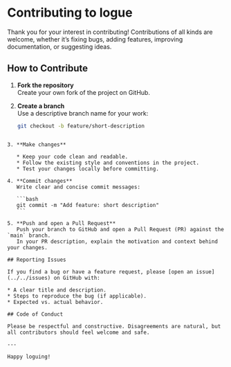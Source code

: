 # Contributing to logue

Thank you for your interest in contributing! Contributions of all kinds are welcome, whether it’s fixing bugs, adding features, improving documentation, or suggesting ideas.

## How to Contribute

1. **Fork the repository**  
   Create your own fork of the project on GitHub.

2. **Create a branch**  
   Use a descriptive branch name for your work:  
   ```bash
   git checkout -b feature/short-description
````

3. **Make changes**

   * Keep your code clean and readable.
   * Follow the existing style and conventions in the project.
   * Test your changes locally before committing.

4. **Commit changes**
   Write clear and concise commit messages:

   ```bash
   git commit -m "Add feature: short description"
   ```

5. **Push and open a Pull Request**
   Push your branch to GitHub and open a Pull Request (PR) against the `main` branch.
   In your PR description, explain the motivation and context behind your changes.

## Reporting Issues

If you find a bug or have a feature request, please [open an issue](../../issues) on GitHub with:

* A clear title and description.
* Steps to reproduce the bug (if applicable).
* Expected vs. actual behavior.

## Code of Conduct

Please be respectful and constructive. Disagreements are natural, but all contributors should feel welcome and safe.

---

Happy loguing!
